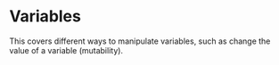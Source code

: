 # Variables

This covers different ways to manipulate variables, such as change the value of a variable (mutability). 
